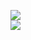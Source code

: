 [![](https://img.shields.io/badge/Made%20With-Github%20Spray-lightgrey.svg?style=for-the-badge&logo=github)](https://github.com/Annihil/github-spray#9755)  
[![](https://i.imgur.com/2DrTn0Z.gif)](https://github.com/Annihil/github-spray)